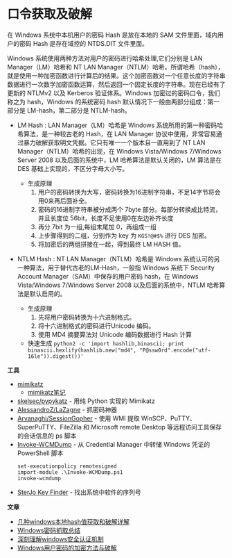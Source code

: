 # 口令获取及破解

在 Windows 系统中本机用户的密码 Hash 是放在本地的 SAM 文件里面，域内用户的密码 Hash 是存在域控的 NTDS.DIT 文件里面。

Windows 系统使用两种方法对用户的密码进行哈希处理,它们分别是 LAN Manager（LM）哈希和 NT LAN Manager（NTLM）哈希。所谓哈希（hash），就是使用一种加密函数进行计算后的结果。这个加密函数对一个任意长度的字符串数据进行一次数学加密函数运算，然后返回一个固定长度的字符串。现在已经有了更新的 NTLMv2 以及 Kerberos 验证体系。Windows 加密过的密码口令，我们称之为 hash，Windows 的系统密码 hash 默认情况下一般由两部分组成：第一部分是 LM-hash，第二部分是 NTLM-hash。

- LM Hash : LAN Manager（LM）哈希是 Windows 系统所用的第一种密码哈希算法，是一种较古老的 Hash，在 LAN Manager 协议中使用，非常容易通过暴力破解获取明文凭据。它只有唯一一个版本且一直用到了 NT LAN Manager（NTLM）哈希的出现，在 Windows Vista/Windows 7/Windows Server 2008 以及后面的系统中，LM 哈希算法是默认关闭的，LM 算法是在 DES 基础上实现的，不区分字母大小写。
    - 生成原理
        1. 用户的密码转换为大写，密码转换为16进制字符串，不足14字节将会用0来再后面补全。
        2. 密码的16进制字符串被分成两个 7byte 部分。每部分转换成比特流，并且长度位 56bit，长度不足使用0在左边补齐长度
        3. 再分 7bit 为一组,每组末尾加 0，再组成一组
        4. 上步骤得到的二组，分别作为 key 为 `KGS!@#$%` 进行 DES 加密。
        4. 将加密后的两组拼接在一起，得到最终 LM HASH 值。

- NTLM Hash : NT LAN Manager（NTLM）哈希是 Windows 系统认可的另一种算法，用于替代古老的LM-Hash，一般指 Windows 系统下 Security Account Manager（SAM）中保存的用户密码 hash，在 Windows Vista/Windows 7/Windows Server 2008 以及后面的系统中，NTLM 哈希算法是默认启用的。
    - 生成原理
        1. 先将用户密码转换为十六进制格式。
        2. 将十六进制格式的密码进行Unicode 编码。
        3. 使用 MD4 摘要算法对 Unicode 编码数据进行 Hash 计算
    - 快速生成 `python2 -c 'import hashlib,binascii; print binascii.hexlify(hashlib.new("md4", "P@ssw0rd".encode("utf-16le")).digest())'`

**工具**
- [mimikatz](https://github.com/gentilkiwi/mimikatz)
    - [mimikatz笔记](../../工具/mimikatz笔记.md)
- [skelsec/pypykatz](https://github.com/skelsec/pypykatz) - 用纯 Python 实现的 Mimikatz
- [AlessandroZ/LaZagne](https://github.com/AlessandroZ/LaZagne) - 抓密码神器
- [Arvanaghi/SessionGopher](https://github.com/Arvanaghi/SessionGopher) - 使用 WMI 提取 WinSCP、PuTTY、SuperPuTTY、FileZilla 和 Microsoft remote Desktop 等远程访问工具保存的会话信息的 ps 脚本
- [Invoke-WCMDump](https://github.com/peewpw/Invoke-WCMDump) - 从 Credential Manager 中转储 Windows 凭证的 PowerShell 脚本
    ```
    set-executionpolicy remotesigned
    import-module .\Invoke-WCMDump.ps1
    invoke-wcmdump
    ```
- [SterJo Key Finder](https://www.sterjosoft.com/key-finder.html) - 找出系统中软件的序列号

**文章**
- [几种windows本地hash值获取和破解详解](https://www.secpulse.com/archives/65256.html)
- [Windows密码抓取总结](https://times0ng.github.io/2018/04/20/Windows%E5%AF%86%E7%A0%81%E6%8A%93%E5%8F%96%E6%80%BB%E7%BB%93/)
- [深刻理解windows安全认证机制](https://klionsec.github.io/2016/08/10/ntlm-kerberos/)
- [Windows用户密码的加密方法与破解](https://www.sqlsec.com/2019/11/winhash.html#toc-heading-2)